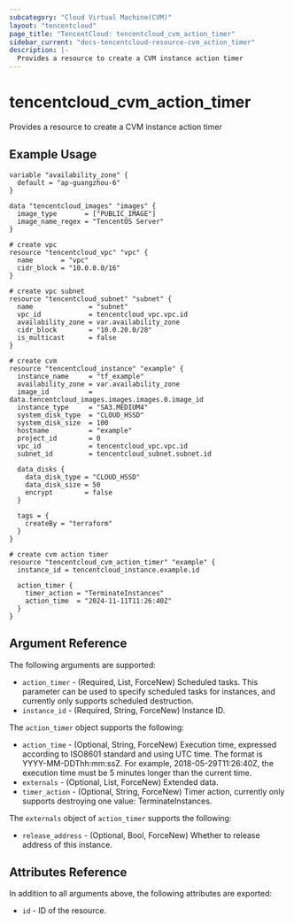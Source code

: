 ```yaml
---
subcategory: "Cloud Virtual Machine(CVM)"
layout: "tencentcloud"
page_title: "TencentCloud: tencentcloud_cvm_action_timer"
sidebar_current: "docs-tencentcloud-resource-cvm_action_timer"
description: |-
  Provides a resource to create a CVM instance action timer
---
```


# tencentcloud_cvm_action_timer

Provides a resource to create a CVM instance action timer

## Example Usage

```hcl
variable "availability_zone" {
  default = "ap-guangzhou-6"
}

data "tencentcloud_images" "images" {
  image_type       = ["PUBLIC_IMAGE"]
  image_name_regex = "TencentOS Server"
}

# create vpc
resource "tencentcloud_vpc" "vpc" {
  name       = "vpc"
  cidr_block = "10.0.0.0/16"
}

# create vpc subnet
resource "tencentcloud_subnet" "subnet" {
  name              = "subnet"
  vpc_id            = tencentcloud_vpc.vpc.id
  availability_zone = var.availability_zone
  cidr_block        = "10.0.20.0/28"
  is_multicast      = false
}

# create cvm
resource "tencentcloud_instance" "example" {
  instance_name     = "tf_example"
  availability_zone = var.availability_zone
  image_id          = data.tencentcloud_images.images.images.0.image_id
  instance_type     = "SA3.MEDIUM4"
  system_disk_type  = "CLOUD_HSSD"
  system_disk_size  = 100
  hostname          = "example"
  project_id        = 0
  vpc_id            = tencentcloud_vpc.vpc.id
  subnet_id         = tencentcloud_subnet.subnet.id

  data_disks {
    data_disk_type = "CLOUD_HSSD"
    data_disk_size = 50
    encrypt        = false
  }

  tags = {
    createBy = "terraform"
  }
}

# create cvm action timer
resource "tencentcloud_cvm_action_timer" "example" {
  instance_id = tencentcloud_instance.example.id

  action_timer {
    timer_action = "TerminateInstances"
    action_time  = "2024-11-11T11:26:40Z"
  }
}
```

## Argument Reference

The following arguments are supported:

* `action_timer` - (Required, List, ForceNew) Scheduled tasks. This parameter can be used to specify scheduled tasks for instances, and currently only supports scheduled destruction.
* `instance_id` - (Required, String, ForceNew) Instance ID.

The `action_timer` object supports the following:

* `action_time` - (Optional, String, ForceNew) Execution time, expressed according to ISO8601 standard and using UTC time. The format is YYYY-MM-DDThh:mm:ssZ. For example, 2018-05-29T11:26:40Z, the execution time must be 5 minutes longer than the current time.
* `externals` - (Optional, List, ForceNew) Extended data.
* `timer_action` - (Optional, String, ForceNew) Timer action, currently only supports destroying one value: TerminateInstances.

The `externals` object of `action_timer` supports the following:

* `release_address` - (Optional, Bool, ForceNew) Whether to release address of this instance.

## Attributes Reference

In addition to all arguments above, the following attributes are exported:

* `id` - ID of the resource.



